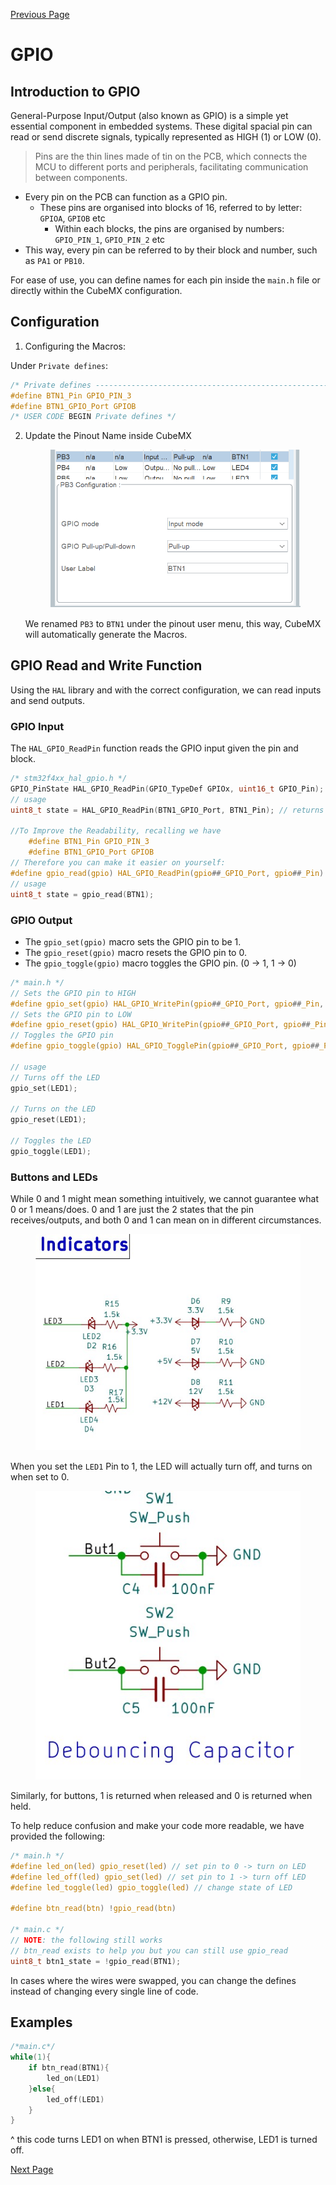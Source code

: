 [Previous Page](1-Introduction.md)

# GPIO

## Introduction to GPIO

General-Purpose Input/Output (also known as GPIO) is a simple yet essential component in embedded systems. These digital spacial pin can read or send discrete signals, typically represented as HIGH (1) or LOW (0).

>Pins are the thin lines made of tin on the PCB, which connects the MCU to different ports and peripherals, facilitating communication between components.

- Every pin on the PCB can function as a GPIO pin.
  - These pins are organised into blocks of 16, referred to by letter: `GPIOA`, `GPIOB` etc
    - Within each blocks, the pins are organised by numbers: `GPIO_PIN_1`, `GPIO_PIN_2` etc
- This way, every pin can be referred to by their block and number, such as `PA1` or `PB10`.

For ease of use, you can define names for each pin inside the `main.h` file or directly within the CubeMX configuration.

## Configuration

1.  Configuring the Macros:

Under `Private defines`:

```c
/* Private defines -----------------------------------------------------------*/
#define BTN1_Pin GPIO_PIN_3
#define BTN1_GPIO_Port GPIOB
/* USER CODE BEGIN Private defines */
```

2.  Update the Pinout Name inside CubeMX

    <figure><img src="image/GPIO_Naming.png" alt=""><figcaption></figcaption></figure>

    We renamed `PB3` to `BTN1` under the pinout user menu, this way, CubeMX will automatically generate the Macros.

## GPIO Read and Write Function

Using the `HAL` library and with the correct configuration, we can read inputs and send outputs.

### GPIO Input

The `HAL_GPIO_ReadPin` function reads the GPIO input given the pin and block. 

```c
/* stm32f4xx_hal_gpio.h */
GPIO_PinState HAL_GPIO_ReadPin(GPIO_TypeDef GPIOx, uint16_t GPIO_Pin);
// usage
uint8_t state = HAL_GPIO_ReadPin(BTN1_GPIO_Port, BTN1_Pin); // returns 0 or 1

//To Improve the Readability, recalling we have
    #define BTN1_Pin GPIO_PIN_3
    #define BTN1_GPIO_Port GPIOB
// Therefore you can make it easier on yourself:
#define gpio_read(gpio) HAL_GPIO_ReadPin(gpio##_GPIO_Port, gpio##_Pin)
// usage
uint8_t state = gpio_read(BTN1);
```

### GPIO Output

- The `gpio_set(gpio)` macro sets the GPIO pin to be 1.
- The `gpio_reset(gpio)` macro resets the GPIO pin to 0.
- The `gpio_toggle(gpio)` macro toggles the GPIO pin. (0 -> 1, 1 -> 0)

```c
/* main.h */
// Sets the GPIO pin to HIGH
#define gpio_set(gpio) HAL_GPIO_WritePin(gpio##_GPIO_Port, gpio##_Pin, GPIO_PIN_SET)
// Sets the GPIO pin to LOW
#define gpio_reset(gpio) HAL_GPIO_WritePin(gpio##_GPIO_Port, gpio##_Pin, GPIO_PIN_RESET)
// Toggles the GPIO pin
#define gpio_toggle(gpio) HAL_GPIO_TogglePin(gpio##_GPIO_Port, gpio##_Pin)

// usage
// Turns off the LED
gpio_set(LED1);

// Turns on the LED
gpio_reset(LED1);

// Toggles the LED
gpio_toggle(LED1);
```

### Buttons and LEDs

While 0 and 1 might mean something intuitively, we cannot guarantee what 0 or 1 means/does. 0 and 1 are just the 2 states that the pin receives/outputs, and both 0 and 1 can mean on in different circumstances.

<figure><img src="image/LED_Sch.png" alt=""><figcaption></figcaption></figure>

When you set the `LED1` Pin to 1, the LED will actually turn off, and turns on when set to 0.

<figure><img src="image/BTN_Sch.png" alt=""><figcaption></figcaption></figure>

Similarly, for buttons, 1 is returned when released and 0 is returned when held.

To help reduce confusion and make your code more readable, we have provided the following:

```c
/* main.h */
#define led_on(led) gpio_reset(led) // set pin to 0 -> turn on LED
#define led_off(led) gpio_set(led) // set pin to 1 -> turn off LED
#define led_toggle(led) gpio_toggle(led) // change state of LED

#define btn_read(btn) !gpio_read(btn)

/* main.c */
// NOTE: the following still works
// btn_read exists to help you but you can still use gpio_read
uint8_t btn1_state = !gpio_read(BTN1);
```

In cases where the wires were swapped, you can change the defines instead of changing every single line of code.

## Examples

```c
/*main.c*/
while(1){
    if btn_read(BTN1){
        led_on(LED1)
    }else{
        led_off(LED1)
    }
}
```

^ this code turns LED1 on when BTN1 is pressed, otherwise, LED1 is turned off.

[Next Page](3-HAL_Clock.md)
